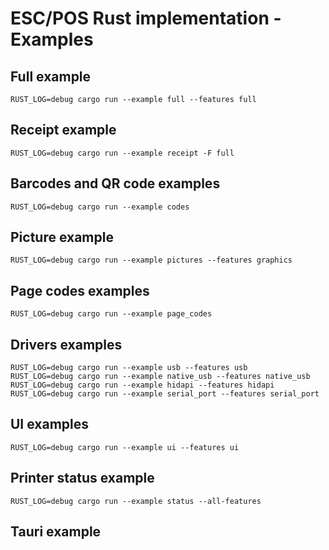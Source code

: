 # ESC/POS Rust implementation - Examples

## Full example

```shell
RUST_LOG=debug cargo run --example full --features full
```

## Receipt example

```shell
RUST_LOG=debug cargo run --example receipt -F full
```

## Barcodes and QR code examples

```shell
RUST_LOG=debug cargo run --example codes
```

## Picture example

```shell
RUST_LOG=debug cargo run --example pictures --features graphics
```

## Page codes examples

```shell
RUST_LOG=debug cargo run --example page_codes
```

## Drivers examples

```shell
RUST_LOG=debug cargo run --example usb --features usb
RUST_LOG=debug cargo run --example native_usb --features native_usb
RUST_LOG=debug cargo run --example hidapi --features hidapi
RUST_LOG=debug cargo run --example serial_port --features serial_port
```

## UI examples

```shell
RUST_LOG=debug cargo run --example ui --features ui
```

## Printer status example

```shell
RUST_LOG=debug cargo run --example status --all-features
```

## Tauri example

```shell
```